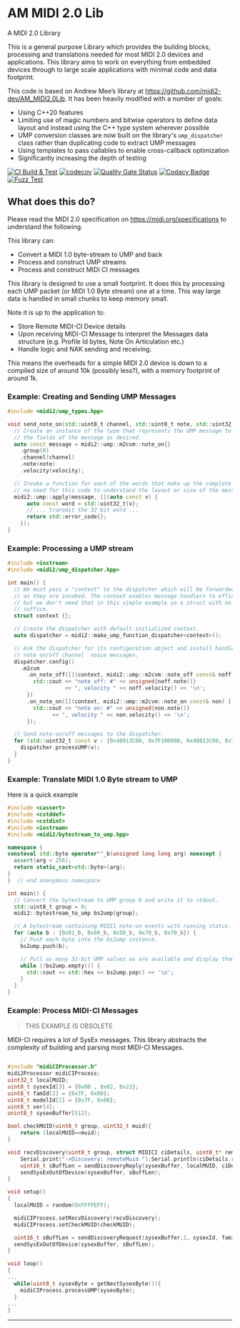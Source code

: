 # AM MIDI 2.0 Lib

A MIDI 2.0 Library

This is a general purpose Library which provides the building blocks, processing and translations needed for most MIDI 2.0 devices and applications. This library aims to work on everything from embedded devices through to large scale applications with minimal code and data footprint.

This code is based on Andrew Mee’s library at <https://github.com/midi2-dev/AM_MIDI2.0Lib>. It has been heavily modified with a number of goals:

- Using C++20 features
- Limiting use of magic numbers and bitwise operators to define data layout and instead using the C++ type system wherever possible
- UMP conversion classes are now built on the library's `ump_dispatcher` class rather than duplicating code to extract UMP messages
- Using templates to pass callables to enable cross-callback optimization
- Significantly increasing the depth of testing

[![CI Build & Test](https://github.com/paulhuggett/AM_MIDI2.0Lib/actions/workflows/ci.yaml/badge.svg)](https://github.com/paulhuggett/AM_MIDI2.0Lib/actions/workflows/ci.yaml)
[![codecov](https://codecov.io/gh/paulhuggett/AM_MIDI2.0Lib/graph/badge.svg?token=8q2aEvPTyv)](https://codecov.io/gh/paulhuggett/AM_MIDI2.0Lib)
[![Quality Gate Status](https://sonarcloud.io/api/project_badges/measure?project=paulhuggett_AM_MIDI2.0Lib&metric=alert_status)](https://sonarcloud.io/summary/new_code?id=paulhuggett_AM_MIDI2.0Lib)
[![Codacy Badge](https://app.codacy.com/project/badge/Grade/425f68679a124a1cbb0efa50342d8e8a)](https://app.codacy.com/gh/paulhuggett/AM_MIDI2.0Lib/dashboard?utm_source=gh&utm_medium=referral&utm_content=&utm_campaign=Badge_grade)
[![Fuzz Test](https://github.com/paulhuggett/AM_MIDI2.0Lib/actions/workflows/fuzztest.yaml/badge.svg)](https://github.com/paulhuggett/AM_MIDI2.0Lib/actions/workflows/fuzztest.yaml)

## What does this do?

Please read the MIDI 2.0 specification on https://midi.org/specifications to understand the following.

This library can:

- Convert a MIDI 1.0 byte-stream to UMP and back
- Process and construct UMP streams
- Process and construct MIDI CI messages

This library is designed to use a small footprint. It does this by processing each UMP packet (or MIDI 1.0 Byte stream) one at a time. This way large data is handled in small chunks to keep memory small.

Note it is up to the application to:

- Store Remote MIDI-CI Device details
- Upon receiving MIDI-CI Message to interpret the Messages data structure (e.g. Profile Id bytes, Note On Articulation etc.)
- Handle logic and NAK sending and receiving.

This means the overheads for a simple MIDI 2.0 device is down to a compiled size of around 10k (possibly less?), with a memory footprint of around 1k.

### Example: Creating and Sending UMP Messages

```C++
#include <midi2/ump_types.hpp>

void send_note_on(std::uint8_t channel, std::uint8_t note, std::uint32_t velocity) {
  // Create an instance of the type that represents the UMP message to be sent. Set
  // the fields of the message as desired.
  auto const message = midi2::ump::m2cvm::note_on{}
    .group(0)
    .channel(channel)
    .note(note)
    .velocity(velocity);

  // Invoke a function for each of the words that make up the complete message. There's
  // no need for this code to understand the layout or size of the message.
  midi2::ump::apply(message, [](auto const v) {
      auto const word = std::uint32_t{v};
      // ... transmit the 32 bit word ...
      return std::error_code{};
    });
}
```

### Example: Processing a UMP stream

```cpp
#include <iostream>
#include <midi2/ump_dispatcher.hpp>

int main() {
  // We must pass a "context" to the dispatcher which will be forwarded to the callbacks
  // as they are invoked. The context enables message handlers to efficiently share state
  // but we don't need that in this simple example so a struct with no members will
  // suffice.
  struct context {};

  // Create the dispatcher with default-initialized context.
  auto dispatcher = midi2::make_ump_function_dispatcher<context>();

  // Ask the dispatcher for its configuration object and install handlers for MIDI2
  // note on/off channel  voice messages.
  dispatcher.config()
    .m2cvm
      .on_note_off([](context, midi2::ump::m2cvm::note_off const& noff) {
        std::cout << "note off: #" << unsigned{noff.note()}
                  << ", velocity " << noff.velocity() << '\n';
      })
      .on_note_on([](context, midi2::ump::m2cvm::note_on const& non) {
        std::cout << "note on: #" << unsigned{non.note()}
	          << ", velocity " << non.velocity() << '\n';
      });

  // Send note-on/off messages to the dispatcher.
  for (std::uint32_t const v : {0x40913C00, 0x7F100000, 0x40813C00, 0x7FFF0000}) {
    dispatcher.processUMP(v);
  }
}
```

### Example: Translate MIDI 1.0 Byte stream to UMP

Here is a quick example

```C++
#include <cassert>
#include <cstddef>
#include <cstdint>
#include <iostream>
#include <midi2/bytestream_to_ump.hpp>

namespace {
consteval std::byte operator""_b(unsigned long long arg) noexcept {
  assert(arg < 256);
  return static_cast<std::byte>(arg);
}
}  // end anonymous namespace

int main() {
  // Convert the bytestream to UMP group 0 and write it to stdout.
  std::uint8_t group = 0;
  midi2::bytestream_to_ump bs2ump{group};

  // A bytestream containing MIDI1 note-on events with running status.
  for (auto b : {0x81_b, 0x60_b, 0x50_b, 0x70_b, 0x70_b}) {
    // Push each byte into the bs2ump instance.
    bs2ump.push(b);

    // Pull as many 32-bit UMP values as are available and display them.
    while (!bs2ump.empty()) {
      std::cout << std::hex << bs2ump.pop() << '\n';
    }
  }
}
```

### Example: Process MIDI-CI Messages

> THIS EXAMPLE IS OBSOLETE

MIDI-CI requires a lot of SysEx messages. This library abstracts the complexity of building and parsing most MIDI-CI Messages.

```C++

#include "midiCIProcessor.h"
midi2Processor midiCIProcess;
uint32_t localMUID;
uint8_t sysexId[3] = {0x00 , 0x02, 0x22};
uint8_t famId[2] = {0x7F, 0x00};
uint8_t modelId[2] = {0x7F, 0x00};
uint8_t ver[4];
unint8_t sysexBuffer[512];

bool checkMUID(uint8_t group, uint32_t muid){
	return (localMUID==muid);
}

void recvDiscovery(uint8_t group, struct MIDICI ciDetails, uint8_t* remotemanuId, uint8_t* remotefamId, uint8_t* remotemodelId, uint8_t *remoteverId, uint8_t remoteciSupport, uint16_t remotemaxSysex){
	Serial.print("->Discovery: remoteMuid ");Serial.println(ciDetails.remoteMUID);
    uint16_t sBuffLen = sendDiscoveryReply(sysexBuffer, localMUID, ciDetails.remoteMUID, sysexId, famId, modelId, ver, 0b11100, 512);
    sendSysExOutOfDevice(sysexBuffer, sBuffLen);
}

void setup()
{
  localMUID = random(0xFFFFEFF);

  midiCIProcess.setRecvDiscovery(recvDiscovery);
  midiCIProcess.setCheckMUID(checkMUID);

  uint16_t sBuffLen = sendDiscoveryRequest(sysexBuffer,1, sysexId, famId, modelId, ver,12, 512);
  sendSysExOutOfDevice(sysexBuffer, sBuffLen);
}

void loop()
{
...
  while(uint8_t sysexByte = getNextSysexByte()){
    midiCIProcess.processUMP(sysexByte);
  }
...
}

```

---
